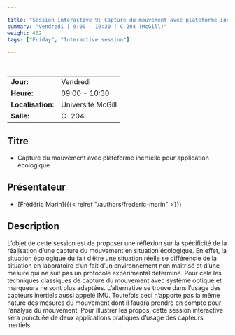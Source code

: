 ```yaml
---

title: "Session interactive 9: Capture du mouvement avec plateforme inertielle pour application écologique"
summary: "Vendredi | 9:00 - 10:30 | C-204 (McGill)"
weight: 402
tags: ["Friday", "Interactive session"]

---
```


<br>

| | |
| - | - |
| **Jour:** | Vendredi |
| **Heure:** | 09:00 - 10:30 |
| **Localisation:** | Université McGill |
| **Salle:** | C-204 |

## Titre

- Capture du mouvement avec plateforme inertielle pour application écologique

## Présentateur

- [Frédéric Marin]({{< relref "/authors/frederic-marin" >}})
  
## Description

L’objet de cette session est de proposer une réflexion sur la spécificité de la réalisation d’une capture du mouvement en situation écologique. En effet, la situation écologique du fait d’être une situation réelle se différencie de la situation en laboratoire d’un fait d’un environnement non maitrisé et d’une mesure qui ne suit pas un protocole expérimental déterminé. Pour cela les techniques classiques de capture du mouvement avec système optique et marqueurs ne sont plus adaptées. L’alternative se trouve dans l’usage des capteurs inertiels aussi appelé IMU. Toutefois ceci n’apporte pas la même nature des mesures du mouvement dont il faudra prendre en compte pour l’analyse du mouvement. Pour illustrer les propos, cette session interactive sera ponctuée de deux applications pratiques d’usage des capteurs inertiels.
